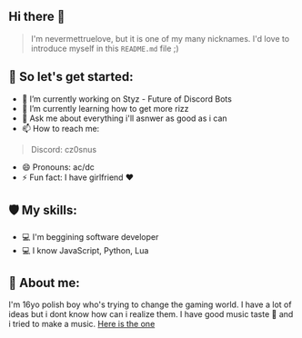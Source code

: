 ## Hi there 👋

> I'm nevermettruelove, but it is one of my many nicknames.
> I'd love to introduce myself in this `README.md` file ;)

## 🌷 So let's get started:
- 🔭 I’m currently working on Styz - Future of Discord Bots
- 🌱 I’m currently learning how to get more rizz
- 💬 Ask me about everything i'll asnwer as good as i can
- 📫 How to reach me:
> Discord: cz0snus
> 

- 😄 Pronouns: ac/dc
- ⚡ Fun fact: I have girlfriend ❤️

## 🛡️ My skills:
- 💻 I'm beggining software developer
- 💻 I know JavaScript, Python, Lua

## 💭 About me:
I'm 16yo polish boy who's trying to change the gaming world. I have a lot of ideas but i dont know how can i realize them.
I have good music taste 🎵 and i tried to make a music. [Here is the one](https://www.youtube.com/watch?v=ufdv1XvS8cM&ab_channel=MłodyCzosnek)
